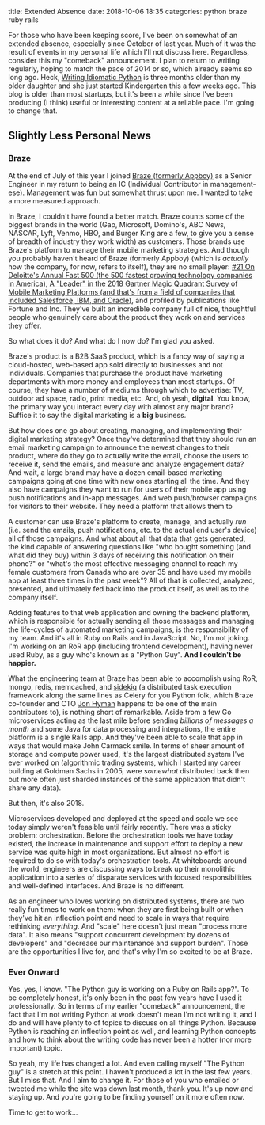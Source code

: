 title: Extended Absence
date: 2018-10-06 18:35
categories: python braze ruby rails

For those who have been keeping score, I've been on somewhat of an extended absence, especially since October of last year. Much of it was the result of events in my personal life which I'll not discuss here. Regardless, consider this my "comeback" announcement. I plan to return to writing regularly, hoping to match the pace of 2014 or so, which already seems so long ago. Heck, [Writing Idiomatic Python](https://jeffknupp.com/writing-idiomatic-python-ebook) is three months older than my older daughter and she just started Kindergarten this a few weeks ago. This blog is older than most startups, but it's been a while since I've been producing (I think) useful or interesting content at a reliable pace. I'm going to change that.
<!--more-->

## Slightly Less Personal News

### Braze

At the end of July of this year I joined [Braze (formerly Appboy)](https://www.braze.com) as a Senior Engineer in my return to being an IC (Individual Contributor in management-ese). Management was fun but somewhat thrust upon me. I wanted to take a more measured approach.

In Braze, I couldn't have found a better match. Braze counts some of the biggest brands in the world (Gap, Microsoft, Domino's, ABC News, NASCAR, Lyft, Venmo, HBO, and Burger King are a few, to give you a sense of breadth of industry they work width) as customers. Those brands use Braze's platform to manage their mobile marketing strategies. And though you probably haven't heard of Braze (formerly Appboy) (which is *actually* how the company, for now, refers to itself), they are no small player: [#21 On Deloitte's Annual Fast 500 (the 500 fastest growing technology companies in America)](https://www2.deloitte.com/us/en/pages/technology-media-and-telecommunications/articles/fast500-winners.html), [A "Leader" in the 2018 Gartner Magic Quadrant Survey of Mobile Marketing Platforms (and that's from a field of companies that included Salesforce, IBM, and Oracle)](https://www.braze.com/resources/library/report/gartner-magic-quadrant-2018/), and profiled by publications like Fortune and Inc. They've built an incredible company full of nice, thoughtful people who genuinely care about the product they work on and services they offer.

So what does it do? And what do I now do? I'm glad you asked.

Braze's product is a B2B SaaS product, which is a fancy way of saying a cloud-hosted, web-based app sold directly to businesses and not individuals. Companies that purchase the product have marketing departments with more money and employees than most startups. Of course, they have a number of mediums through which to advertise: TV, outdoor ad space, radio, print media, etc. And, oh yeah, **digital**. You know, the primary way you interact every day with almost any major brand? Suffice it to say the digital marketing is a **big** business.

But how does one go about creating, managing, and implementing their digital marketing strategy? Once they've determined that they should run an email marketing campaign to announce the newest changes to their product, where do they go to actually write the email, choose the users to receive it, send the emails, and measure and analyze engagement data? And wait, a large brand may have a dozen email-based marketing campaigns going at one time with new ones starting all the time. And they also have campaigns they want to run for users of their mobile app using push notifications and in-app messages. And web push/browser campaigns for visitors to their website. They need a platform that allows them to 

A customer can use Braze's platform to create, manage, and actually *run* (i.e. send the emails, push notifications, etc. to the actual end user's device) all of those campaigns. And what about all that data that gets generated, the kind capable of answering questions like "who bought something (and what did they buy) within 3 days of receiving this notification on their phone?" or "what's the most effective messaging channel to reach my female customers from Canada who are over 35 and have used my mobile app at least three times in the past week"? All of that is collected, analyzed, presented, and ultimately fed back into the product itself, as well as to the company itself.

Adding features to that web application and owning the backend platform, which is responsible for actually sending all those messages and managing the life-cycles of automated marketing campaigns, is the responsibility of my team. And it's all in Ruby on Rails and in JavaScript. No, I'm not joking. I'm working on an RoR app (including frontend development), having never used Ruby, as a guy who's known as a "Python Guy". **And I couldn't be happier.**

What the engineering team at Braze has been able to accomplish using RoR, mongo, redis, memcached, and [sidekiq](https://sidekiq.org/) (a distributed task execution framework along the same lines as Celery for you Python folk, which Braze co-founder and CTO [Jon Hyman](https://github.com/jonhyman) happens to be one of the main contributors to), is nothing short of remarkable. Aside from a few Go microservices acting as the last mile before sending *billions of messages a month* and some Java for data processing and integrations, the entire platform is a single Rails app. And they've been able to scale that app in ways that would make John Carmack smile. In terms of sheer amount of storage and compute power used, it's the largest distributed system I've ever worked on (algorithmic trading systems, which I started my career building at Goldman Sachs in 2005, were *somewhat* distributed back then but more often just sharded instances of the same application that didn't share any data).

But then, it's also 2018.

Microservices developed and deployed at the speed and scale we see today simply weren't feasible until fairly recently. There was a sticky problem: orchestration. Before the orchestration tools we have today existed, the increase in maintenance and support effort to deploy a new service was quite high in most organizations. But almost no effort is required to do so with today's orchestration tools. At whiteboards around the world, engineers are discussing ways to break up their monolithic application into a series of disparate services with focused responsibilities and well-defined interfaces. And Braze is no different.

As an engineer who loves working on distributed systems, there are two really fun times to work on them: when they are first being built or when they've hit an inflection point and need to scale in ways that require rethinking *everything*. And "scale" here doesn't just mean "process more data". It also means "support concurrent development by dozens of developers" and "decrease our maintenance and support burden". Those are the opportunities I live for, and that's why I'm so excited to be at Braze.

### Ever Onward

Yes, yes, I know. "The Python guy is working on a Ruby on Rails app?". To be completely honest, it's only been in the past few years have I used it professionally. So in terms of my earlier "comeback" announcement, the fact that I'm not writing Python at work doesn't mean I'm not writing it, and I do and will have plenty to of topics to discuss on all things Python. Because Python is reaching an inflection point as well, and learning Python concepts and how to think about the writing code has never been a hotter (nor more important) topic.

So yeah, my life has changed a lot. And even calling myself "The Python guy" is a stretch at this point. I haven't produced a lot in the last few years. But I miss that. And I aim to change it. For those of you who emailed or tweeted me while the site was down last month, thank you. It's up now and staying up. And you're going to be finding yourself on it more often now.

Time to get to work...
